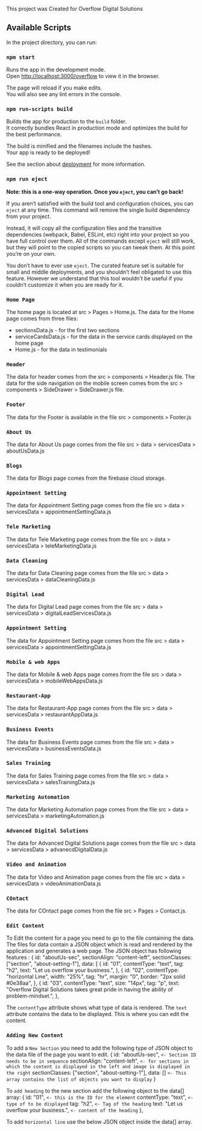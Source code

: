 This project was Created for Overflow Digital Solutions

## Available Scripts

In the project directory, you can run:

### `npm start`

Runs the app in the development mode.<br />
Open [http://localhost:3000/overflow](http://localhost:3000/overflow) to view it in the browser.

The page will reload if you make edits.<br />
You will also see any lint errors in the console.

### `npm run-scripts build`

Builds the app for production to the `build` folder.<br />
It correctly bundles React in production mode and optimizes the build for the best performance.

The build is minified and the filenames include the hashes.<br />
Your app is ready to be deployed!

See the section about [deployment](https://facebook.github.io/create-react-app/docs/deployment) for more information.

### `npm run eject`

**Note: this is a one-way operation. Once you `eject`, you can’t go back!**

If you aren’t satisfied with the build tool and configuration choices, you can `eject` at any time. This command will remove the single build dependency from your project.

Instead, it will copy all the configuration files and the transitive dependencies (webpack, Babel, ESLint, etc) right into your project so you have full control over them. All of the commands except `eject` will still work, but they will point to the copied scripts so you can tweak them. At this point you’re on your own.

You don’t have to ever use `eject`. The curated feature set is suitable for small and middle deployments, and you shouldn’t feel obligated to use this feature. However we understand that this tool wouldn’t be useful if you couldn’t customize it when you are ready for it.

### `Home Page`

The home page is located at src > Pages > Home.js. The data for the Home page comes from three files:

- sectionsData.js - for the first two sections
- serviceCardsData.js - for the data in the service cards displayed on the home page
- Home.js - for the data in testimonials

### `Header`

The data for header comes from the src > components > Header.js file.
The data for the side navigation on the mobile screen comes from the src > components > SideDrawer > SideDrawer.js file.

### `Footer`

The data for the Footer is available in the file src > components > Footer.js

### `About Us`

The data for About Us page comes from the file src > data > servicesData > aboutUsData.js

### `Blogs`

The data for Blogs page comes from the firebase cloud storage.

### `Appointment Setting`

The data for Appointment Setting page comes from the file src > data > servicesData > appointmentSettingData.js

### `Tele Marketing`

The data for Tele Marketing page comes from the file src > data > servicesData > teleMarketingData.js

### `Data Cleaning`

The data for Data Cleaning page comes from the file src > data > servicesData > dataCleaningData.js

### `Digital Lead`

The data for Digital Lead page comes from the file src > data > servicesData > digitalLeadServicesData.js

### `Appointment Setting`

The data for Appointment Setting page comes from the file src > data > servicesData > appointmentSettingData.js

### `Mobile & web Apps`

The data for Mobile & web Apps page comes from the file src > data > servicesData > mobileWebAppsData.js

### `Restaurant-App`

The data for Restaurant-App page comes from the file src > data > servicesData > restaurantAppData.js

### `Business Events`

The data for Business Events page comes from the file src > data > servicesData > businessEventsData.js

### `Sales Training`

The data for Sales Training page comes from the file src > data > servicesData > salesTrainingData.js

### `Marketing Automation`

The data for Marketing Automation page comes from the file src > data > servicesData > marketingAutomation.js

### `Advanced Digital Solutions`

The data for Advanced Digital Solutions page comes from the file src > data > servicesData > advanecdDigitalData.js

### `Video and Animation`

The data for Video and Animation page comes from the file src > data > servicesData > videoAnimationData.js

### `COntact`

The data for COntact page comes from the file src > Pages > Contact.js.

### `Edit Content`

To Edit the content for a page you need to go to the file containing the data. The files for data contain a JSON object which is read and rendered by the application and generates a web page. The JSON object has following features :
{
id: "aboutUs-sec",
sectionAlign: "content-left",
sectionClasses: ["section", "about-setting-1"],
data: [
{
id: "01",
contentType: "text",
tag: "h2",
text: "Let us overflow your business.",
},
{
id: "02",
contentType: "horizontal Line",
width: "25%",
tag: "hr",
margin: "0",
border: "2px solid #0e38aa",
},
{
id: "03",
contentType: "text",
size: "14px",
tag: "p",
text:
"Overflow Digital Solutions takes great pride in having the ability of problem-mindset.",
},

The `contentType` attribute shows what type of data is rendered.
The `text` attribute contains the data to be displayed. This is where you can edit the content.

### `Adding New Content`

To add a `New Section` you need to add the following type of JSON object to the data file of the page you want to edit.
{
id: "aboutUs-sec", `<- Section ID needs to be in sequence`
sectionAlign: "content-left", `<- for sections in which the content is displayed in the left and image is displayed in the right`
sectionClasses: ["section", "about-setting-1"],
data: [] `<- This array contains the list of objects you want to display`
}

To `add heading` to the new section add the following object to the data[] array:
{
id: "01", `<- this is the ID for the element`
contentType: "text", `<- type of to be displayed`
tag: "h2", `<- Tag of the heading`
text: "Let us overflow your business.", `<- content of the heading`
},

To add `horizontal line` use the below JSON object inside the data[] array.
